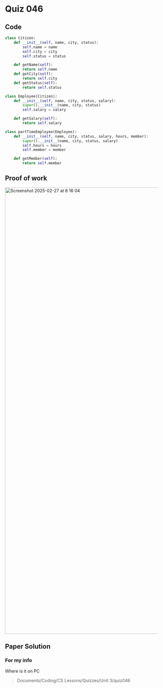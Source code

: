 # Quiz 046

## Code
```.py
class Citizen:
    def __init__(self, name, city, status):
        self.name = name
        self.city = city
        self.status = status

    def getName(self):
        return self.name
    def getCity(self):
        return self.city
    def getStatus(self):
        return self.status

class Employee(Citizen):
    def __init__(self, name, city, status, salary):
        super().__init__(name, city, status)
        self.salary = salary

    def getSalary(self):
        return self.salary

class partTimeEmployee(Employee):
    def __init__(self, name, city, status, salary, hours, member):
        super().__init__(name, city, status, salary)
        self.hours = hours
        self.member = member

    def getMember(self):
        return self.member
```

## Proof of work
<img width="1470" alt="Screenshot 2025-02-27 at 8 16 04" src="https://github.com/user-attachments/assets/63116eff-0f19-4414-aea3-82147d68a3ca" />

## Paper Solution


### For my info
Where is it on PC
>Documents/Coding/CS Lessons/Quizzes/Unit 3/quiz046
